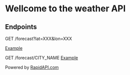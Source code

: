 # Wellcome to the weather API

## Endpoints

GET /forecast?lat=XXX&lon=XXX 

<a href="/forecast?lat=41.3879&lon=2.16992">Example</a>

GET /forecast/CITY_NAME <a href="/forecast/London">Example</a>


Powered by <a href="https://rapidapi.com/">RapidAPI.com</a>
